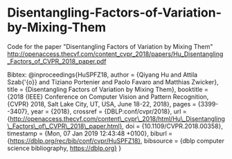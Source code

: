 # Disentangling-Factors-of-Variation-by-Mixing-Them
Code for the paper "Disentangling Factors of Variation by Mixing Them" 
http://openaccess.thecvf.com/content_cvpr_2018/papers/Hu_Disentangling_Factors_of_CVPR_2018_paper.pdf

Bibtex:
@inproceedings{HuSPFZ18,
  author    = {Qiyang Hu and
               Attila Szab{\'{o}} and
               Tiziano Portenier and
               Paolo Favaro and
               Matthias Zwicker},
  title     = {Disentangling Factors of Variation by Mixing Them},
  booktitle = {2018 {IEEE} Conference on Computer Vision and Pattern Recognition,
               {CVPR} 2018, Salt Lake City, UT, USA, June 18-22, 2018},
  pages     = {3399--3407},
  year      = {2018},
  crossref  = {DBLP:conf/cvpr/2018},
  url       = {http://openaccess.thecvf.com/content\_cvpr\_2018/html/Hu\_Disentangling\_Factors\_of\_CVPR\_2018\_paper.html},
  doi       = {10.1109/CVPR.2018.00358},
  timestamp = {Mon, 07 Jan 2019 12:43:48 +0100},
  biburl    = {https://dblp.org/rec/bib/conf/cvpr/HuSPFZ18},
  bibsource = {dblp computer science bibliography, https://dblp.org}
}

